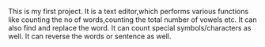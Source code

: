 This is my first project. It is a text editor,which performs various functions like counting the no of words,counting the total number of vowels etc.
It can also find and replace the word.
It can count special symbols/characters as well.
It can reverse the words or sentence as well.
